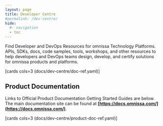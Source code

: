 ```yaml
---
layout: page
title: Developer Centre
#permalink: /dev-centre/
hide:
  #- navigation
  - toc
---
```


Find Developer and DevOps Resources for omnissa Technology Platforms. APIs, SDKs, docs, code samples, tools, workshops, and other resources to help developers and DevOps teams design, develop, and certify solutions for omnissa products and platforms.

[cards cols=3 (docs/dev-centre/doc-ref.yaml)]

## Product Documentation

Links to Official Product Documentation Getting Started Guides are below. The main documentation site can be found at **[https://docs.omnissa.com/](https://docs.omnissa.com/)**.

[cards cols=3 (docs/dev-centre/product-doc-ref.yaml)]
